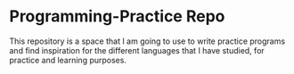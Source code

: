 # Programming-Practice Repo

This repository is a space that I am going to use to write practice programs and find inspiration for the different languages that I have studied, for practice and learning purposes. 
